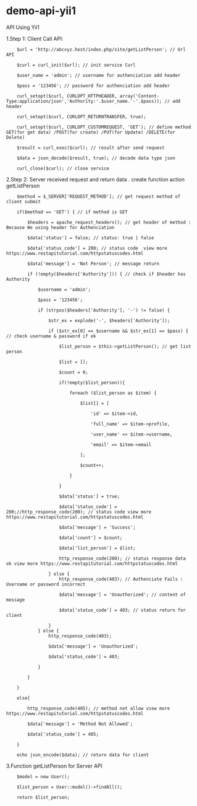 # demo-api-yii1

API Using Yii1

1.Step 1: Client Call API:

        $url = 'http://abcxyz.host/index.php/site/getListPerson'; // Url API
        
        $curl = curl_init($url); // init service Curl
        
        $user_name = 'admin'; // username for authenciation add header
        
        $pass = '123456'; // password for authenciation add header
        
        curl_setopt($curl, CURLOPT_HTTPHEADER, array('Content-Type:application/json','Authority:'.$user_name.'-'.$pass)); // add header
        
        curl_setopt($curl, CURLOPT_RETURNTRANSFER, true);
        
        curl_setopt($curl, CURLOPT_CUSTOMREQUEST, 'GET'); // define method GET(for get data) /POST(for create) /PUT(for Update) /DELETE(for Delete)
        
        $result = curl_exec($curl); // result after send request
        
        $data = json_decode($result, true); // decode data type json
        
        curl_close($curl); // close service
    
2.Step 2:  Server received request and return data . create function action getListPerson

        $method = $_SERVER['REQUEST_METHOD']; // get request method of client submit 
        
        if($method == 'GET') { // if method is GET
        
            $headers = apache_request_headers(); // get header of method : Because We using header for Authenciation
            
            $data['status'] = false; // status: true | false
            
            $data['status_code'] = 200; // status code  view more https://www.restapitutorial.com/httpstatuscodes.html
            
            $data['message'] = 'Not Person'; // message return 
            
            if (!empty($headers['Authority'])) { // check if $header has Authority
            
                $username = 'admin'; 
                
                $pass = '123456';
                
                if (strpos($headers['Authority'], '-') != false) {
                
                    $str_ex = explode('-', $headers['Authority']);
                    
                    if ($str_ex[0] == $username && $str_ex[1] == $pass) { // check username & password if ok 
                    
                        $list_person = $this->getListPerson(); // get list person 
                        
                        $list = [];
                        
                        $count = 0;
                        
                        if(!empty($list_person)){
                        
                            foreach ($list_person as $item) {
                            
                                $list[] = [
                                
                                    'id' => $item->id,
                                    
                                    'full_name' => $item->profile,
                                    
                                    'user_name' => $item->username,
                                    
                                    'email' => $item->email
                                   
                                ];
                                
                                $count++;
                                
                            }
                            
                        }

                        $data['status'] = true;
                        
                        $data['status_code'] = 200;//http_response_code(200); // status code view more https://www.restapitutorial.com/httpstatuscodes.html
                        
                        $data['message'] = 'Success';
                        
                        $data['count'] = $count;
                        
                        $data['list_person'] = $list;
                        
                        http_response_code(200); // status response data ok view more https://www.restapitutorial.com/httpstatuscodes.html
                        
                    } else {
                        http_response_code(403); // Authenciate Fails : Username or password incorrect
                        
                        $data['message'] = 'Unauthorized'; // content of message
                        
                        $data['status_code'] = 403; // status return for client
                        
                    }
                } else {
                    http_response_code(403);
                    
                    $data['message'] = 'Unauthorized';
                    
                    $data['status_code'] = 403;
                    
                }
                
            }
            
        }
        
        else{
        
            http_response_code(405); // method not allow view more https://www.restapitutorial.com/httpstatuscodes.html
            
            $data['message'] = 'Method Not Allowed';
            
            $data['status_code'] = 405;
            
        }
        
        echo json_encode($data); // return data for client 
        
  3.Function getListPerson for Server API 
  
        $model = new User();

        $list_person = User::model()->findAll();

        return $list_person;
